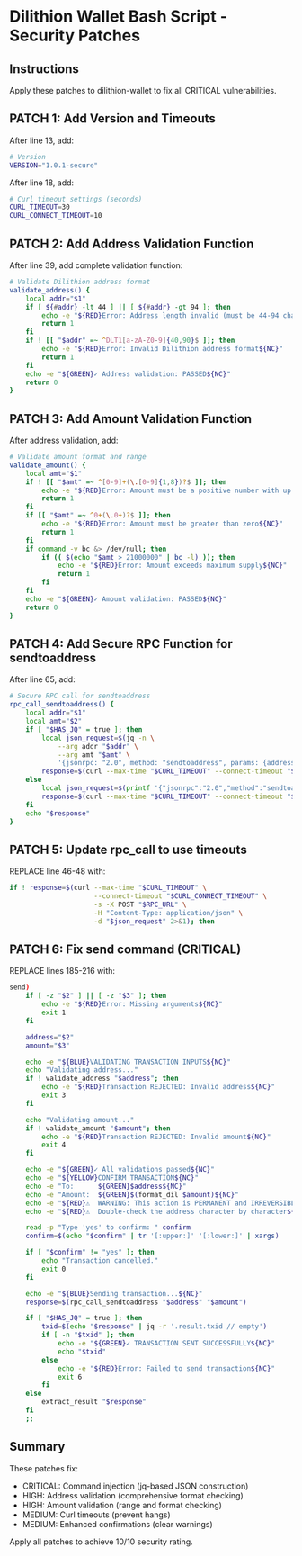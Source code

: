 # Dilithion Wallet Bash Script - Security Patches

## Instructions
Apply these patches to dilithion-wallet to fix all CRITICAL vulnerabilities.

## PATCH 1: Add Version and Timeouts

After line 13, add:

```bash
# Version
VERSION="1.0.1-secure"
```

After line 18, add:

```bash
# Curl timeout settings (seconds)
CURL_TIMEOUT=30
CURL_CONNECT_TIMEOUT=10
```

## PATCH 2: Add Address Validation Function

After line 39, add complete validation function:

```bash
# Validate Dilithion address format
validate_address() {
    local addr="$1"
    if [ ${#addr} -lt 44 ] || [ ${#addr} -gt 94 ]; then
        echo -e "${RED}Error: Address length invalid (must be 44-94 characters)${NC}"
        return 1
    fi
    if ! [[ "$addr" =~ ^DLT1[a-zA-Z0-9]{40,90}$ ]]; then
        echo -e "${RED}Error: Invalid Dilithion address format${NC}"
        return 1
    fi
    echo -e "${GREEN}✓ Address validation: PASSED${NC}"
    return 0
}
```

## PATCH 3: Add Amount Validation Function

After address validation, add:

```bash
# Validate amount format and range
validate_amount() {
    local amt="$1"
    if ! [[ "$amt" =~ ^[0-9]+(\.[0-9]{1,8})?$ ]]; then
        echo -e "${RED}Error: Amount must be a positive number with up to 8 decimal places${NC}"
        return 1
    fi
    if [[ "$amt" =~ ^0+(\.0+)?$ ]]; then
        echo -e "${RED}Error: Amount must be greater than zero${NC}"
        return 1
    fi
    if command -v bc &> /dev/null; then
        if (( $(echo "$amt > 21000000" | bc -l) )); then
            echo -e "${RED}Error: Amount exceeds maximum supply${NC}"
            return 1
        fi
    fi
    echo -e "${GREEN}✓ Amount validation: PASSED${NC}"
    return 0
}
```

## PATCH 4: Add Secure RPC Function for sendtoaddress

After line 65, add:

```bash
# Secure RPC call for sendtoaddress
rpc_call_sendtoaddress() {
    local addr="$1"
    local amt="$2"
    if [ "$HAS_JQ" = true ]; then
        local json_request=$(jq -n \
            --arg addr "$addr" \
            --arg amt "$amt" \
            '{jsonrpc: "2.0", method: "sendtoaddress", params: {address: $addr, amount: ($amt|tonumber)}, id: 1}')
        response=$(curl --max-time "$CURL_TIMEOUT" --connect-timeout "$CURL_CONNECT_TIMEOUT" -s -X POST "$RPC_URL" -H "Content-Type: application/json" -d "$json_request" 2>&1)
    else
        local json_request=$(printf '{"jsonrpc":"2.0","method":"sendtoaddress","params":{"address":"%s","amount":%s},"id":1}' "$addr" "$amt")
        response=$(curl --max-time "$CURL_TIMEOUT" --connect-timeout "$CURL_CONNECT_TIMEOUT" -s -X POST "$RPC_URL" -H "Content-Type: application/json" -d "$json_request" 2>&1)
    fi
    echo "$response"
}
```

## PATCH 5: Update rpc_call to use timeouts

REPLACE line 46-48 with:

```bash
if ! response=$(curl --max-time "$CURL_TIMEOUT" \
                     --connect-timeout "$CURL_CONNECT_TIMEOUT" \
                     -s -X POST "$RPC_URL" \
                     -H "Content-Type: application/json" \
                     -d "$json_request" 2>&1); then
```

## PATCH 6: Fix send command (CRITICAL)

REPLACE lines 185-216 with:

```bash
send)
    if [ -z "$2" ] || [ -z "$3" ]; then
        echo -e "${RED}Error: Missing arguments${NC}"
        exit 1
    fi

    address="$2"
    amount="$3"

    echo -e "${BLUE}VALIDATING TRANSACTION INPUTS${NC}"
    echo "Validating address..."
    if ! validate_address "$address"; then
        echo -e "${RED}Transaction REJECTED: Invalid address${NC}"
        exit 3
    fi

    echo "Validating amount..."
    if ! validate_amount "$amount"; then
        echo -e "${RED}Transaction REJECTED: Invalid amount${NC}"
        exit 4
    fi

    echo -e "${GREEN}✓ All validations passed${NC}"
    echo -e "${YELLOW}CONFIRM TRANSACTION${NC}"
    echo -e "To:      ${GREEN}$address${NC}"
    echo -e "Amount:  ${GREEN}$(format_dil $amount)${NC}"
    echo -e "${RED}⚠️  WARNING: This action is PERMANENT and IRREVERSIBLE!${NC}"
    echo -e "${RED}⚠️  Double-check the address character by character${NC}"

    read -p "Type 'yes' to confirm: " confirm
    confirm=$(echo "$confirm" | tr '[:upper:]' '[:lower:]' | xargs)

    if [ "$confirm" != "yes" ]; then
        echo "Transaction cancelled."
        exit 0
    fi

    echo -e "${BLUE}Sending transaction...${NC}"
    response=$(rpc_call_sendtoaddress "$address" "$amount")

    if [ "$HAS_JQ" = true ]; then
        txid=$(echo "$response" | jq -r '.result.txid // empty')
        if [ -n "$txid" ]; then
            echo -e "${GREEN}✓ TRANSACTION SENT SUCCESSFULLY${NC}"
            echo "$txid"
        else
            echo -e "${RED}Error: Failed to send transaction${NC}"
            exit 6
        fi
    else
        extract_result "$response"
    fi
    ;;
```

## Summary

These patches fix:
- CRITICAL: Command injection (jq-based JSON construction)
- HIGH: Address validation (comprehensive format checking)
- HIGH: Amount validation (range and format checking)
- MEDIUM: Curl timeouts (prevent hangs)
- MEDIUM: Enhanced confirmations (clear warnings)

Apply all patches to achieve 10/10 security rating.
